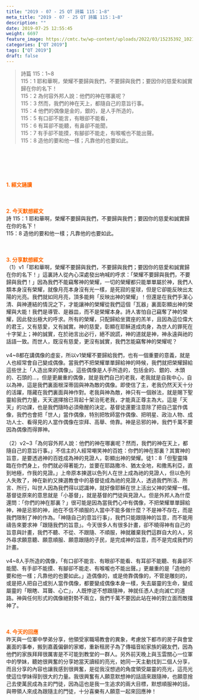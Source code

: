 ```yaml
---
title: "2019 - 07 - 25 QT 詩篇 115：1~8"
meta_title: "2019 - 07 - 25 QT 詩篇 115：1~8"
description: ""
date: 2019-07-25 12:55:45
weight: 6697
feature_image: https://cmtc.tw/wp-content/uploads/2022/03/15235392_10211799862337740_180693556567566654_o-1.webp
categories: ["QT 2019"]
tags: ["QT 2019"]
draft: false
---
```


<blockquote>詩篇 115：1~8<br />
115：1 耶和華啊，榮耀不要歸與我們，不要歸與我們；要因你的慈愛和誠實歸在你的名下！<br />
115：2 為何容外邦人說：他們的神在哪裏呢？<br />
115：3 然而，我們的神在天上，都隨自己的意旨行事。<br />
115：4 他們的偶像是金的，銀的，是人手所造的，<br />
115：5 有口卻不能言，有眼卻不能看，<br />
115：6 有耳卻不能聽，有鼻卻不能聞，<br />
115：7 有手卻不能摸，有腳卻不能走，有喉嚨也不能出聲。<br />
115：8 造他的要和他一樣；凡靠他的也要如此。</blockquote><br />
&nbsp;<br />
<br />
&nbsp;<br />
<br />
<span style="color: #ff6600;"><strong>1. </strong><strong>經文誦讀</strong></span><br />
<br />
<span style="color: #ff6600;"><strong> </strong></span><br />
<br />
<span style="color: #ff6600;"><strong>2. 今天默想</strong><strong>經文<br />
</strong></span>詩 115：1 耶和華啊，榮耀不要歸與我們，不要歸與我們；要因你的慈愛和誠實歸在你的名下！<br />
115：8 造他的要和他一樣；凡靠他的也要如此。<br />
<br />
&nbsp;<br />
<br />
<span style="color: #ff6600;"><strong>3. 分享默想經文<br />
</strong></span>（1）v1「耶和華啊，榮耀不要歸與我們，不要歸與我們；要因你的慈愛和誠實歸在你的名下！」這裏詩人從內心深處發出吶喊的呼求：「榮耀不要歸與我們，不要歸與我們！」因為我們不能竊奪神的榮耀，一切的榮耀都只能單單屬於神，我們人類本身沒有榮耀，就像月亮本身沒有光一樣，是死寂的星球，但是它卻能反映出太陽的光亮。我們就如同月亮，頂多能夠「反映出神的榮耀」！但還是在我們手潔心清、與神連結的情況之下，才能讓神的榮耀從我們這個「瓦器」裏面彰顯出神的榮耀與大能！我們是導管、是器皿，而不是榮耀本身。詩人害怕自己竊奪了神的榮耀，因此發出極大的呼求。所有的榮耀，只配歸給坐寶座的羔羊，且因為這位偉大的君王，又有慈愛，又有誠實。神的慈愛，彰顯在耶穌道成肉身，為世人的罪死在十字架上；神的誠實，在於祂言出必行，絕不說謊，神的道就是神，神永遠與祂的話語一致。而世人，既沒有慈愛，更沒有誠實，我們怎能竊奪神的榮耀呢？<br />
<br />
v4~8都在講偶像的虛妄，所以v1榮耀不要歸給我們，也有一個重要的意義，就是人也經常會自己變成偶像。當我們不把榮耀單單歸給神的時候，我們就把榮耀歸給這些世上「人造出來的偶像」。這些偶像是人手所造的，包括金的、銀的、木頭的、石頭的…，但是更嚴重的偶像，就是我們自己的老我，老我就是自我中心，自以為神，這是我們裏面根深蒂固與神為敵的偶像。即使信了主，老我仍然天天十分的活躍，隱藏在我們裏面與神作對。老我與神為敵，神只有一個辦法，就是賜下聖靈給我們力量，天天選擇捨已背起十架治死老我，才能真正尊主為大。這是「天天」的功課，也是我們隨時必須儆醒的決定。基督徒還要注意除了把自己當作偶像，我們也會把「世人」當作偶像，特別把牧師當作偶像、把明星、政治人物、成功人士、看得見的人當作偶像在崇拜、高舉、倚靠。神是忌邪的神，我們千萬不要因為偶像而得罪神。<br />
<br />
（2）v2~3「為何容外邦人說：他們的神在哪裏呢？然而，我們的神在天上，都隨自己的意旨行事。」不信主的人經常嘲笑神的百姓：你們的神在那裏？其實神的旨意，是要透過神的百姓成為神的見證人，彰顯出神的榮耀。徒1：8「但聖靈降臨在你們身上，你們就必得著能力，並要在耶路撒冷、猶太全地，和撒馬利亞，直到地極，作我的見證。」上帝原本揀選以色列人在世上成為祂的見證人，但以色列人失敗了，神在新約又揀選教會中的基督徒成為祂的見證人，透過我們所活、所言、所行，叫世人因為我們得以認識神，就好像耶穌在世上活出父神的榮耀一樣。基督徒原來的意思就是「小基督」，就是基督的門徒與見證人。但是外邦人為什麼還問：「你們的神在那裏？」很可能是因為當我們心中有偶像，不把榮耀單單歸給神，神是忌邪的神，祂在不信不順服的人當中不能多做什麼？不是神不存在，而是我們限制了神的作為。「神隨自己的意旨行事」，我們只能跟隨神的旨意，而不能用禱告來要求神「跟隨我們的旨意」。今天很多人有很多計畫，卻不曉得神有自己的旨意與計畫，我們不聽、不從、不跟隨、不順服，神就離棄我們這群自大的人，另外尋求願意聽、願意順服、願意跟隨的子民，是完成神的旨意，而不是完成我們的計畫。<br />
<br />
v4~8人手所造的偶像，「有口卻不能言、有眼卻不能看、有耳卻不能聽、有鼻卻不能聞、有手卻不能摸、有腳卻不能走、有喉嚨也不能出聲。」更嚴重的是「造他的要和他一樣；凡靠他的也要如此。」造偶像的，或是倚靠偶像的，不管是雕刻的，或是把人把自己或別人當作偶像，都要變成偶像本身一樣，失去屬靈的生命，變成屬靈的「眼瞎、耳聾、心亡」，人既悖逆不想跟隨神，神就任憑人走向滅亡的道路。神與任何形式的偶像絕對勢不兩立，我們千萬不要因此站在神的對立面而敵擋神了。<br />
<br />
&nbsp;<br />
<br />
<span style="color: #ff6600;"><strong>4. 今天的回應<br />
</strong></span>昨天與一位軍中學弟分享，他領受家職場教會的異象，考慮放下都市的房子與會堂裏面的事奉，搬到嘉義偏僻的家鄉，重新租房子為了傳福音給家族的親友們，因為他們的家族拜拜很厲害是不可能到教堂的一群人。另外前天晚上與玉雲關心一位軍中的學妹，聽她很興奮的分享她當天讀經的亮光，她同一天主動找到二個人分享，而且分享的內容也讓我感到很興奮，是從我沒想過的角度領受屬靈的亮光，這亮光使這位學妹得到很大的力量。我很興奮有人願意默想神的話語來跟隨神，也願意捨己去使萬民成為主的門徒，因為這也是我一生追求的兩大目標，默想順服神的話，與帶領人來成為跟隨主的門徒，十分喜樂有人願意一起來回應神！<br />
<br />
&nbsp;
        